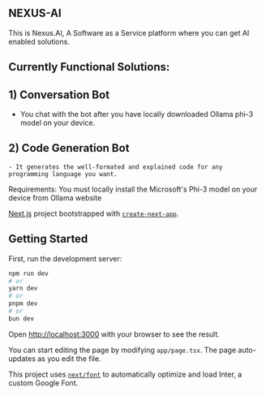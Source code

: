 ## NEXUS-AI
This is Nexus.AI, A Software as a Service platform where you can get AI enabled solutions.

## Currently Functional Solutions:

## 1) Conversation Bot
   - You chat with the bot after you have locally downloaded Ollama phi-3 model on your device.
    
## 2) Code Generation Bot
    - It generates the well-formated and explained code for any programming language you want.

Requirements:
You must locally install the Microsoft's Phi-3 model on your device from Ollama website



[Next.js](https://nextjs.org/) project bootstrapped with [`create-next-app`](https://github.com/vercel/next.js/tree/canary/packages/create-next-app).

## Getting Started

First, run the development server:

```bash
npm run dev
# or
yarn dev
# or
pnpm dev
# or
bun dev
```

Open [http://localhost:3000](http://localhost:3000) with your browser to see the result.

You can start editing the page by modifying `app/page.tsx`. The page auto-updates as you edit the file.

This project uses [`next/font`](https://nextjs.org/docs/basic-features/font-optimization) to automatically optimize and load Inter, a custom Google Font.

